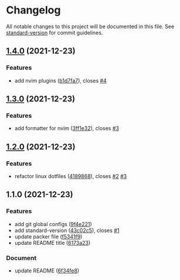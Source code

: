 # Changelog

All notable changes to this project will be documented in this file. See [standard-version](https://github.com/conventional-changelog/standard-version) for commit guidelines.

## [1.4.0](https://github.com/wancocoding/dotfiles/compare/v1.3.0...v1.4.0) (2021-12-23)


### Features

* add nvim plugins ([b1d7fa7](https://github.com/wancocoding/dotfiles/commit/b1d7fa7c273cdc2310f14f62dd7a5cd9561c2703)), closes [#4](https://github.com/wancocoding/dotfiles/issues/4)

## [1.3.0](https://github.com/wancocoding/dotfiles/compare/v1.2.0...v1.3.0) (2021-12-23)


### Features

* add formatter for nvim ([3ff1e32](https://github.com/wancocoding/dotfiles/commit/3ff1e324ac6ee2750550b07ae9a3310f19befc30)), closes [#3](https://github.com/wancocoding/dotfiles/issues/3)

## [1.2.0](https://github.com/wancocoding/dotfiles/compare/v1.1.0...v1.2.0) (2021-12-23)


### Features

* refactor linux dotfiles ([4189868](https://github.com/wancocoding/dotfiles/commit/41898685067b2401ac0f8d86340f869cdd1546c3)), closes [#2](https://github.com/wancocoding/dotfiles/issues/2) [#3](https://github.com/wancocoding/dotfiles/issues/3)

## 1.1.0 (2021-12-23)


### Features

* add git global configs ([9f4e221](https://github.com/wancocoding/dotfiles/commit/9f4e221f341d8c252b2f494de331b930badde0dd))
* add standard-version ([43c02c5](https://github.com/wancocoding/dotfiles/commit/43c02c58eb03784d5c27e30ec5070098650efe04)), closes [#1](https://github.com/wancocoding/dotfiles/issues/1)
* update packer file ([f5341f9](https://github.com/wancocoding/dotfiles/commit/f5341f93c930969def3370f202874f492afff1cf))
* update README title ([6173a23](https://github.com/wancocoding/dotfiles/commit/6173a237976e3f0e76065614e91170c9f7f686fd))


### Document

* update README ([6f34fe8](https://github.com/wancocoding/dotfiles/commit/6f34fe82b57a5b3f71060c410dbf4174a3b8bd82))

